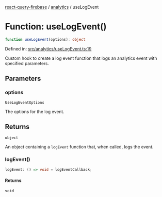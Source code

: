 [react-query-firebase](../../modules.md) / [analytics](../index.md) / useLogEvent

# Function: useLogEvent()

```ts
function useLogEvent(options): object
```

Defined in: [src/analytics/useLogEvent.ts:19](https://github.com/vpishuk/react-query-firebase/blob/2814a7f726829eb67b40b71ca1e3d6c86fc8bb8b/src/analytics/useLogEvent.ts#L19)

Custom hook to create a log event function that logs an analytics event with specified parameters.

## Parameters

### options

`UseLogEventOptions`

The options for the log event.

## Returns

`object`

An object containing a `logEvent` function that, when called, logs the event.

### logEvent()

```ts
logEvent: () => void = logEventCallback;
```

#### Returns

`void`
